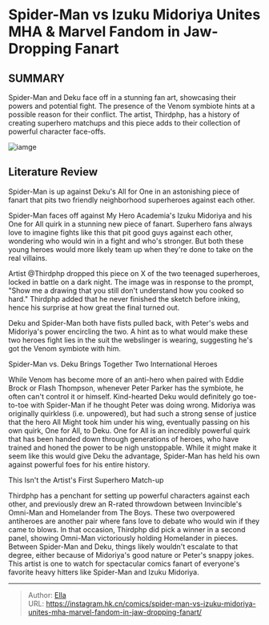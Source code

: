 # Spider-Man vs Izuku Midoriya Unites MHA &amp; Marvel Fandom in Jaw-Dropping Fanart


## SUMMARY 



  Spider-Man and Deku face off in a stunning fan art, showcasing their powers and potential fight.   The presence of the Venom symbiote hints at a possible reason for their conflict.   The artist, Thirdphp, has a history of creating superhero matchups and this piece adds to their collection of powerful character face-offs.  

![iamge](https://static1.srcdn.com/wordpress/wp-content/uploads/2023/11/spider-man-and-mha-midoriya-looking-at-sick-fanart.jpg)

## Literature Review

Spider-Man is up against Deku&#39;s All for One in an astonishing piece of fanart that pits two friendly neighborhood superheroes against each other.




Spider-Man faces off against My Hero Academia&#39;s Izuku Midoriya and his One for All quirk in a stunning new piece of fanart. Superhero fans always love to imagine fights like this that pit good guys against each other, wondering who would win in a fight and who&#39;s stronger. But both these young heroes would more likely team up when they&#39;re done to take on the real villains.




Artist @Thirdphp dropped this piece on X of the two teenaged superheroes, locked in battle on a dark night. The image was in response to the prompt, &#34;Show me a drawing that you still don&#39;t understand how you cooked so hard.&#34; Thirdphp added that he never finished the sketch before inking, hence his surprise at how great the final turned out.


 

Deku and Spider-Man both have fists pulled back, with Peter&#39;s webs and Midoriya&#39;s power encircling the two. A hint as to what would make these two heroes fight lies in the suit the webslinger is wearing, suggesting he&#39;s got the Venom symbiote with him.


 Spider-Man vs. Deku Brings Together Two International Heroes 
         




While Venom has become more of an anti-hero when paired with Eddie Brock or Flash Thompson, whenever Peter Parker has the symbiote, he often can&#39;t control it or himself. Kind-hearted Deku would definitely go toe-to-toe with Spider-Man if he thought Peter was doing wrong. Midoriya was originally quirkless (i.e. unpowered), but had such a strong sense of justice that the hero All Might took him under his wing, eventually passing on his own quirk, One for All, to Deku. One for All is an incredibly powerful quirk that has been handed down through generations of heroes, who have trained and honed the power to be nigh unstoppable. While it might make it seem like this would give Deku the advantage, Spider-Man has held his own against powerful foes for his entire history.



 This Isn&#39;t the Artist&#39;s First Superhero Match-up 

 




Thirdphp has a penchant for setting up powerful characters against each other, and previously drew an R-rated throwdown between Invincible&#39;s Omni-Man and Homelander from The Boys. These two overpowered antiheroes are another pair where fans love to debate who would win if they came to blows. In that occasion, Thirdphp did pick a winner in a second panel, showing Omni-Man victoriously holding Homelander in pieces. Between Spider-Man and Deku, things likely wouldn&#39;t escalate to that degree, either because of Midoriya&#39;s good nature or Peter&#39;s snappy jokes. This artist is one to watch for spectacular comics fanart of everyone&#39;s favorite heavy hitters like Spider-Man and Izuku Midoriya.



---

> Author: [Ella](https://instagram.hk.cn/)  
> URL: https://instagram.hk.cn/comics/spider-man-vs-izuku-midoriya-unites-mha-marvel-fandom-in-jaw-dropping-fanart/  

